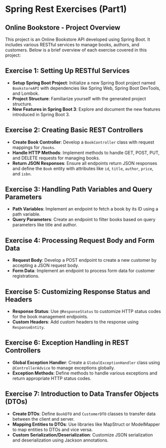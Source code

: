 # Spring Rest Exercises (Part1)
## Online Bookstore - Project Overview

This project is an Online Bookstore API developed using Spring Boot. It includes various RESTful services to manage books, authors, and customers. Below is a brief overview of each exercise covered in this project:

## Exercise 1: Setting Up RESTful Services
- **Setup Spring Boot Project**: Initialize a new Spring Boot project named `BookstoreAPI` with dependencies like Spring Web, Spring Boot DevTools, and Lombok.
- **Project Structure**: Familiarize yourself with the generated project structure.
- **New Features in Spring Boot 3**: Explore and document the new features introduced in Spring Boot 3.

## Exercise 2: Creating Basic REST Controllers
- **Create Book Controller**: Develop a `BookController` class with request mappings for `/books`.
- **Handle HTTP Methods**: Implement methods to handle GET, POST, PUT, and DELETE requests for managing books.
- **Return JSON Responses**: Ensure all endpoints return JSON responses and define the `Book` entity with attributes like `id`, `title`, `author`, `price`, and `isbn`.

## Exercise 3: Handling Path Variables and Query Parameters
- **Path Variables**: Implement an endpoint to fetch a book by its ID using a path variable.
- **Query Parameters**: Create an endpoint to filter books based on query parameters like title and author.

## Exercise 4: Processing Request Body and Form Data
- **Request Body**: Develop a POST endpoint to create a new customer by accepting a JSON request body.
- **Form Data**: Implement an endpoint to process form data for customer registrations.

## Exercise 5: Customizing Response Status and Headers
- **Response Status**: Use `@ResponseStatus` to customize HTTP status codes for the book management endpoints.
- **Custom Headers**: Add custom headers to the response using `ResponseEntity`.

## Exercise 6: Exception Handling in REST Controllers
- **Global Exception Handler**: Create a `GlobalExceptionHandler` class using `@ControllerAdvice` to manage exceptions globally.
- **Exception Methods**: Define methods to handle various exceptions and return appropriate HTTP status codes.

## Exercise 7: Introduction to Data Transfer Objects (DTOs)
- **Create DTOs**: Define `BookDTO` and `CustomerDTO` classes to transfer data between the client and server.
- **Mapping Entities to DTOs**: Use libraries like MapStruct or ModelMapper to map entities to DTOs and vice versa.
- **Custom Serialization/Deserialization**: Customize JSON serialization and deserialization using Jackson annotations.
